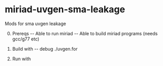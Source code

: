 # miriad-uvgen-sma-leakage
Mods for sma uvgen leakage

0. Prereqs
-- Able to run miriad
-- Able to build miriad programs (needs gcc/g77 etc)

1. Build with
-- debug ./uvgen.for

2. Run with 

